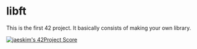 # libft

This is the first 42 project. It basically consists of making your own library.

[![jaeskim's 42Project Score](https://badge42.herokuapp.com/api/project/jserrano/42cursus-libft)](https://github.com/JaeSeoKim/badge42)
